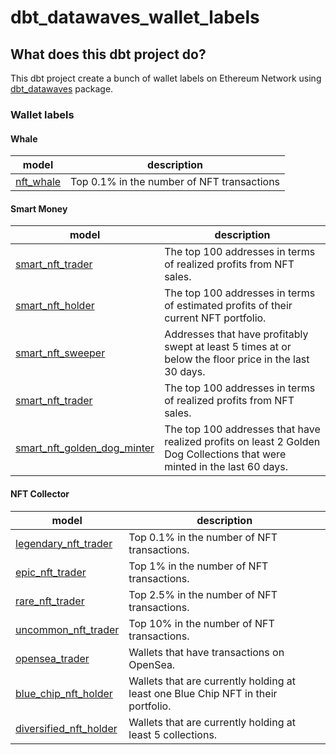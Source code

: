 # dbt_datawaves_wallet_labels


## What does this dbt project do?


This dbt project create a bunch of wallet labels on Ethereum Network using [dbt_datawaves](https://datawaves.xyz/) package. 


### Wallet labels


#### Whale

| **model** | **description**  |
|-----------|------------------|
| [nft_whale](https://github.com/datawaves-xyz/dbt_datawaves_wallet_labels/blob/master/models/labels/whale/nft_whale.sql) | Top 0.1% in the number of NFT transactions|

#### Smart Money

| **model** | **description**  |
|-----------|------------------|
| [smart_nft_trader](https://github.com/datawaves-xyz/dbt_datawaves_wallet_labels/blob/master/models/labels/smart_money/smart_nft_trader.sql) | The top 100 addresses in terms of realized profits from NFT sales. |
| [smart_nft_holder](https://github.com/datawaves-xyz/dbt_datawaves_wallet_labels/blob/master/models/labels/smart_money/smart_nft_holder.sql) | The top 100 addresses in terms of estimated profits of their current NFT portfolio. |
| [smart_nft_sweeper](https://github.com/datawaves-xyz/dbt_ethereum/blob/master/models/labels/smart_money/smart_nft_sweeper.sql) | Addresses that have profitably swept at least 5 times at or below the floor price in the last 30 days. |
| [smart_nft_trader](https://github.com/datawaves-xyz/dbt_ethereum/blob/master/models/labels/smart_money/smart_nft_trader.sql) | The top 100 addresses in terms of realized profits from NFT sales. |
| [smart_nft_golden_dog_minter](https://github.com/datawaves-xyz/dbt_ethereum/blob/master/models/labels/smart_money/smart_nft_golden_dog_minter.sql)| The top 100 addresses that have realized profits on least 2 Golden Dog Collections that were minted in the last 60 days. | 

#### NFT Collector 

| **model** | **description**  |
|-----------|------------------|
| [legendary_nft_trader](https://github.com/datawaves-xyz/dbt_datawaves_wallet_labels/blob/master/models/labels/nft_collector/legendary_nft_trader.sql) | Top 0.1% in the number of NFT transactions. |
| [epic_nft_trader](https://github.com/datawaves-xyz/dbt_datawaves_wallet_labels/blob/master/models/labels/nft_collector/epic_nft_trader.sql) | Top 1% in the number of NFT transactions. |
| [rare_nft_trader](https://github.com/datawaves-xyz/dbt_datawaves_wallet_labels/blob/master/models/labels/nft_collector/rare_nft_trader.sql) | Top 2.5% in the number of NFT transactions. |
| [uncommon_nft_trader](https://github.com/datawaves-xyz/dbt_datawaves_wallet_labels/blob/master/models/labels/nft_collector/uncommon_nft_trader.sql) | Top 10% in the number of NFT transactions. |
| [opensea_trader](https://github.com/datawaves-xyz/dbt_datawaves_wallet_labels/blob/master/models/labels/nft_collector/opensea_trader.sql) | Wallets that have transactions on OpenSea. |
| [blue_chip_nft_holder](https://github.com/datawaves-xyz/dbt_datawaves_wallet_labels/blob/master/models/labels/nft_collector/blue_chip_nft_holder.sql) | Wallets that are currently holding at least one Blue Chip NFT in their portfolio. |
| [diversified_nft_holder](https://github.com/datawaves-xyz/dbt_datawaves_wallet_labels/blob/master/models/labels/nft_collector/diversified_nft_holder.sql) | Wallets that are currently holding at least 5 collections. |

